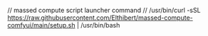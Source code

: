 // massed compute script launcher command //
/usr/bin/curl -sSL https://raw.githubusercontent.com/Elthibert/massed-compute-comfyui/main/setup.sh | /usr/bin/bash
